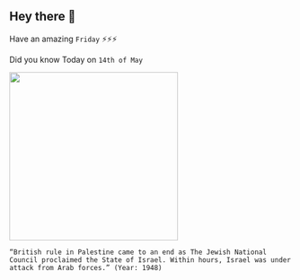 ## Hey there 👋
Have an amazing `Friday` ⚡⚡⚡

Did you know Today on `14th of May`
 
 [<img src="https://upload.wikimedia.org/wikipedia/commons/f/f7/PalestineRailways-1946-sabotage-JaffaJerusalem-1.jpg" width="300" />](https://en.wikipedia.org/wiki/Jewish_insurgency_in_Mandatory_Palestine) 
 ```
“British rule in Palestine came to an end as The Jewish National Council proclaimed the State of Israel. Within hours, Israel was under attack from Arab forces.” (Year: 1948)
```
